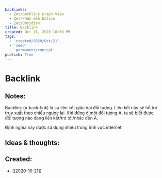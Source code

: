 ```yaml
---
backlinks:
  - Zet/Backlink Graph View
  - Zet/Phần mềm Notion
  - Zet/Obsidian
title: Backlink
created: Oct 21, 2020 10:03 PM
tags:
  - 'created/2020/Oct/21'
  - 'seed'
  - 'permanent/concept'
publish: True
---
```

# Backlink

## Notes:
Backlink (= back-link) là sự liên kết giữa hai đối tượng. Liên kết này sẽ hỗ trợ truy xuất theo chiều ngược lại. Khi đứng ở một đối tượng A, ta sẽ biết được đối tượng nào đang liên kết/trỏ tới/nhắc đến A.

Định nghĩa này được sử dụng nhiều trong lĩnh vực internet.

## Ideas & thoughts:

## Created:
- [[2020-10-21]]

